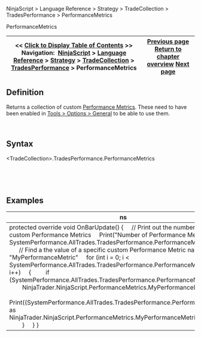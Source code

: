 ﻿


NinjaScript \> Language Reference \> Strategy \> TradeCollection \> TradesPerformance \> PerformanceMetrics






















PerformanceMetrics







| \<\< [Click to Display Table of Contents](performancemetrics.md) \>\> **Navigation:**     [NinjaScript](ninjascript.md) \> [Language Reference](language_reference_wip.md) \> [Strategy](strategy.md) \> [TradeCollection](tradecollection.md) \> [TradesPerformance](tradesperformance.md) \> PerformanceMetrics | [Previous page](percent.md) [Return to chapter overview](tradesperformance.md) [Next page](pips.md) |
| --- | --- |











## Definition


Returns a collection of custom [Performance Metrics](performance_metrics.md). These need to have been enabled in [Tools \> Options \> General](general_section.md) to be able to use them.


 


## Syntax
\<TradeCollection\>.TradesPerformance.PerformanceMetrics


 


 


## Examples




| ns |
| --- |
| protected override void OnBarUpdate() {      // Print out the number of enabled custom Performance Metrics      Print("Number of Performance Metrics: "          \+ SystemPerformance.AllTrades.TradesPerformance.PerformanceMetrics.Length);        // Find a the value of a specific custom Performance Metric named "MyPerformanceMetric"      for (int i \= 0; i \< SystemPerformance.AllTrades.TradesPerformance.PerformanceMetrics.Length; i\+\+)      {          if (SystemPerformance.AllTrades.TradesPerformance.PerformanceMetrics\[i] is                 NinjaTrader.NinjaScript.PerformanceMetrics.MyPerformanceMetric)          {                Print((SystemPerformance.AllTrades.TradesPerformance.PerformanceMetrics\[i] as                     NinjaTrader.NinjaScript.PerformanceMetrics.MyPerformanceMetric).Values\[0]);          }      } } |



 








